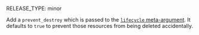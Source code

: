 RELEASE_TYPE: minor

Add a `prevent_destroy` which is passed to the [`lifecycle` meta-argument](https://www.terraform.io/docs/language/meta-arguments/lifecycle.html).
It defaults to `true` to prevent those resources from being deleted accidentally.
